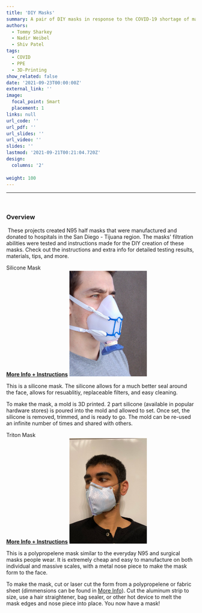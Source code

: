 ```yaml
---
title: 'DIY Masks'
summary: A pair of DIY masks in response to the COVID-19 shortage of masks. One mask is a polypropelene mask that can be quickly mass manufactured. The other is a silicone half mask that provides extra protection.
authors: 
  - Tommy Sharkey
  - Nadir Weibel
  - Shiv Patel
tags:
  - COVID
  - PPE
  - 3D-Printing
show_related: false
date: '2021-09-23T00:00:00Z'
external_link: ''
image:
  focal_point: Smart
  placement: 1
links: null
url_code: ''
url_pdf: ''
url_slides: ''
url_video: ''
slides: ''
lastmod: '2021-09-21T00:21:04.720Z'
design:
  columns: '2'

weight: 100
---
```



------
​
### Overview
​
These projects created N95 half masks that were manufactured and donated to hospitals in the San Diego - Tijuana region. The masks' filtration abilities were tested and instructions made for the DIY creation of these masks. Check out the instructions and extra info for detailed testing results, materials, tips, and more.

<div class="row">
    <div class="col-md-5">
        <div class="section-subheading">Silicone Mask</div>
        <a href="https://github.com/WeibelLab/SiliconeHalfMask/wiki"><b>More Info + Instructions</b></a>
        <img src="./Med Ortho.jpg" style="max-height:20em"/>
        <p>
        This is a silicone mask. The silicone allows for a much better seal around the face, allows for resuablitiy, replaceable filters, and easy cleaning.
        </p>
        <p>
        To make the mask, a mold is 3D printed. 2 part silicone (available in popular hardware stores) is poured into the mold and allowed to set. Once set, the silicone is removed, trimmed, and is ready to go. The mold can be re-used an infinite number of times and shared with others.
        </p>
    </div>
    <div class="col-md-7">
        <div class="section-subheading">Triton Mask</div>
        <a href="https://github.com/WeibelLab/Triton-Mask/wiki"><b>More Info + Instructions</b></a>
        <img src="./Triton-Mask.jpeg" style="max-height:20em"/>
        <p>
        This is a polypropelene mask similar to the everyday N95 and surgical masks people wear. It is extremely cheap and easy to manufacture on both individual and massive scales, with a metal nose piece to make the mask form to the face.
        </p>
        <p>
        To make the mask, cut or laser cut the form from a polypropelene or fabric sheet (dimmensions can be found in <a href="https://github.com/WeibelLab/Triton-Mask/wiki">More Info</a>). Cut the aluminum strip to size, use a hair straightener, bag sealer, or other hot device to melt the mask edges and nose piece into place. You now have a mask!
        </p>
    </div>
</div>